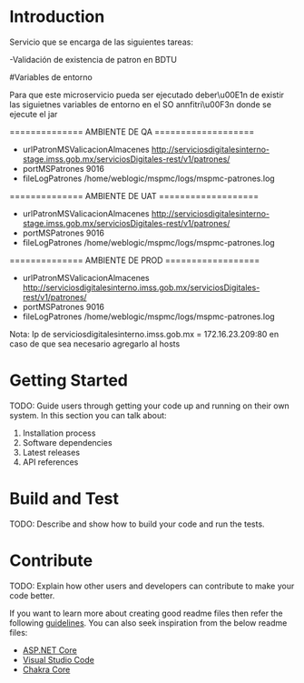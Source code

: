 # Introduction 
Servicio que se encarga de las siguientes tareas:

-Validación de existencia de patron en BDTU

#Variables de entorno

Para que este microservicio pueda ser ejecutado deber\u00E1n de existir las siguietnes variables de entorno en el SO annfitri\u00F3n donde se ejecute el jar

============== AMBIENTE DE QA ===================

- urlPatronMSValicacionAlmacenes http://serviciosdigitalesinterno-stage.imss.gob.mx/serviciosDigitales-rest/v1/patrones/         
- portMSPatrones 9016
- fileLogPatrones /home/weblogic/mspmc/logs/mspmc-patrones.log

============== AMBIENTE DE UAT ===================

- urlPatronMSValicacionAlmacenes http://serviciosdigitalesinterno-stage.imss.gob.mx/serviciosDigitales-rest/v1/patrones/         
- portMSPatrones 9016
- fileLogPatrones /home/weblogic/mspmc/logs/mspmc-patrones.log

============== AMBIENTE DE PROD ==================

- urlPatronMSValicacionAlmacenes http://serviciosdigitalesinterno.imss.gob.mx/serviciosDigitales-rest/v1/patrones/       
- portMSPatrones 9016
- fileLogPatrones /home/weblogic/mspmc/logs/mspmc-patrones.log

Nota: Ip de serviciosdigitalesinterno.imss.gob.mx = 172.16.23.209:80 en caso de que sea necesario agregarlo al hosts

# Getting Started
TODO: Guide users through getting your code up and running on their own system. In this section you can talk about:
1.	Installation process
2.	Software dependencies
3.	Latest releases
4.	API references

# Build and Test
TODO: Describe and show how to build your code and run the tests. 

# Contribute
TODO: Explain how other users and developers can contribute to make your code better. 

If you want to learn more about creating good readme files then refer the following [guidelines](https://docs.microsoft.com/en-us/azure/devops/repos/git/create-a-readme?view=azure-devops). You can also seek inspiration from the below readme files:
- [ASP.NET Core](https://github.com/aspnet/Home)
- [Visual Studio Code](https://github.com/Microsoft/vscode)
- [Chakra Core](https://github.com/Microsoft/ChakraCore)